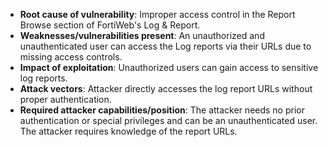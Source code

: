- **Root cause of vulnerability**: Improper access control in the Report Browse section of FortiWeb's Log & Report.
- **Weaknesses/vulnerabilities present**: An unauthorized and unauthenticated user can access the Log reports via their URLs due to missing access controls.
- **Impact of exploitation**: Unauthorized users can gain access to sensitive log reports.
- **Attack vectors**: Attacker directly accesses the log report URLs without proper authentication.
- **Required attacker capabilities/position**: The attacker needs no prior authentication or special privileges and can be an unauthenticated user. The attacker requires knowledge of the report URLs.